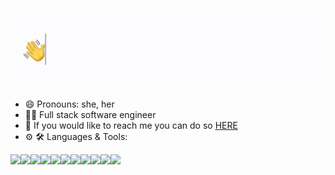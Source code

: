 ![Hi there! I'm Kelsey](https://github.com/paigekelsey/paigekelsey/blob/main/typedname.gif)

- 😄  Pronouns: she, her
- 👩‍💻  Full stack software engineer
- 💬  If you would like to reach me you can do so [HERE](mailto:kelseyspaige@gmail.com)
- ⚙️ 🛠️ Languages & Tools:
<img align="left" img src="https://github.com/paigekelsey/paigekelsey/assets/88067151/4208cc3b-826e-4963-bec5-8eeae93f834c"/>
<img align="left" img src="https://img.icons8.com/color/48/000000/html-5--v1.png"/>
<img align="left" img src="https://img.icons8.com/color/48/000000/css3.png"/>
<img align="left" img src="https://img.icons8.com/color/48/000000/react-native.png"/>
<img align="left" img src="https://img.icons8.com/color/48/000000/redux.png"/>
<img align="left" img src="https://img.icons8.com/color/48/000000/nodejs.png"/>
<img align="left" img src="https://img.icons8.com/color/48/000000/git.png"/>
<img align="left" img src="https://img.icons8.com/color-glass/48/000000/github.png"/>
<img align="left" img src="https://img.icons8.com/color/48/000000/heroku.png"/>
<img align="left" img src="https://img.icons8.com/color/48/000000/postgreesql.png"/>
<img align="left" img src="https://img.icons8.com/color/48/000000/webpack.png"/>

